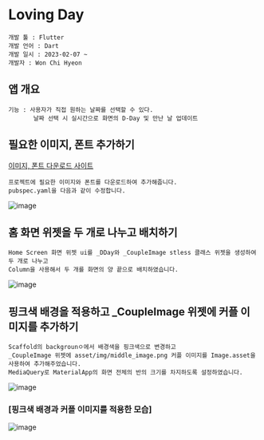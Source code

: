 # Loving Day

```
개발 툴 : Flutter
개발 언어 : Dart
개발 일시 : 2023-02-07 ~ 
개발자 : Won Chi Hyeon
```

## 앱 개요
```
기능 : 사용자가 직접 원하는 날짜를 선택할 수 있다.
       날짜 선택 시 실시간으로 화면의 D-Day 및 만난 날 업데이트
```

## 필요한 이미지, 폰트 추가하기
[이미지, 폰트 다운로드 사이트](https://github.com/codefactory-co/golden-rabbit-flutter-novice/tree/main/ch09/u_and_i/asset)
```
프로젝트에 필요한 이미지와 폰트를 다운로드하여 추가해줍니다.
pubspec.yaml을 다음과 같이 수정합니다.
```
![image](https://user-images.githubusercontent.com/58906858/217136886-e1c07ce1-6f09-429b-b29c-64b8f7264762.png)

## 홈 화면 위젯을 두 개로 나누고 배치하기
```
Home Screen 화면 위젯 ui를 _DDay와 _CoupleImage stless 클래스 위젯을 생성하여 두 개로 나누고
Column을 사용해서 두 개를 화면의 양 끝으로 배치하였습니다.
```
![image](https://user-images.githubusercontent.com/58906858/217138393-372493d0-7c23-4951-a0ea-a52260d886d9.png)

## 핑크색 배경을 적용하고 _CoupleImage 위젯에 커플 이미지를 추가하기
```
Scaffold의 backgrounㅇ에서 배경색을 핑크색으로 변경하고
_CoupleImage 위젯에 asset/img/middle_image.png 커플 이미지를 Image.asset을 사용하여 추가해주었습니다.
MediaQuery로 MaterialApp의 화면 전체의 반의 크기를 차지하도록 설정하였습니다.
```
![image](https://user-images.githubusercontent.com/58906858/217140807-3b3d4bbd-a4c6-4cf4-baf7-0afdd044b3d6.png)

### [핑크색 배경과 커플 이미지를 적용한 모습]
![image](https://user-images.githubusercontent.com/58906858/217141040-5db7418b-4330-4ece-bd50-4827dded6e0c.png)

